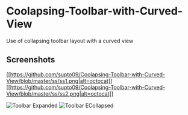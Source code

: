 # Coolapsing-Toolbar-with-Curved-View
Use of collapsing toolbar layout with a curved view

## Screenshots

[[https://github.com/supto09/Coolapsing-Toolbar-with-Curved-View/blob/master/ss/ss1.png|alt=octocat]]
[[https://github.com/supto09/Coolapsing-Toolbar-with-Curved-View/blob/master/ss/ss2.png|alt=octocat]]

![Toolbar Expanded](https://github.com/supto09/Coolapsing-Toolbar-with-Curved-View/blob/master/ss/ss1.png)
![Toolbar ECollapsed](https://github.com/supto09/Coolapsing-Toolbar-with-Curved-View/blob/master/ss/ss2.png)

